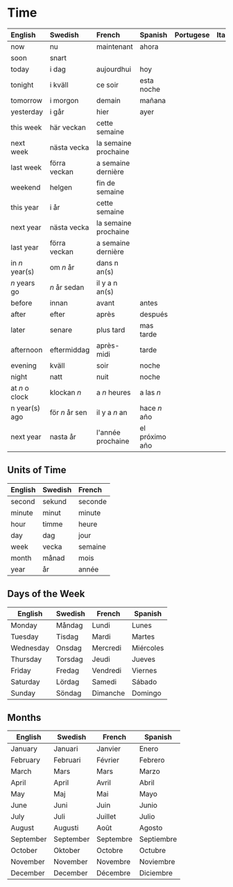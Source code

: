 # Time

| English        | Swedish        | French               | Spanish        | Portugese | Italian |
| :------------- | :------------- | :------------------- | :------------- | :-------- | :------ |
| now            | nu             | maintenant           | ahora          |           |         |
| soon           | snart          |
| today          | i dag          | aujourdhui           | hoy            |           |         |
| tonight        | i kväll        | ce soir              | esta noche     |           |         |
| tomorrow       | i morgon       | demain               | mañana         |           |         |
| yesterday      | i går          | hier                 | ayer           |           |         |
| this week      | här veckan     | cette semaine        |
| next week      | nästa vecka    | la semaine prochaine |
| last week      | förra veckan   | a semaine dernière   |
| weekend        | helgen         | fin de semaine       |
| this year      | i år           | cette semaine        |
| next year      | nästa vecka    | la semaine prochaine |
| last year      | förra veckan   | a semaine dernière   |
| in _n_ year(s) | om _n_ år      | dans n an(s)         |
| _n_ years go   | _n_ år sedan   | il y a n an(s)       |
| before         | innan          | avant                | antes          |           |         |
| after          | efter          | après                | después        |           |         |
| later          | senare         | plus tard            | mas tarde      |           |         |
| afternoon      | eftermiddag    | après-midi           | tarde          |           |         |
| evening        | kväll          | soir                 | noche          |           |         |
| night          | natt           | nuit                 | noche          |           |         |
| at _n_ o clock | klockan _n_    | a _n_ heures         | a las _n_      |           |         |
| n year(s) ago  | för _n_ år sen | il y a _n_ an        | hace _n_ año   |
| next year      | nasta år       | l'année prochaine    | el próximo año |

## Units of Time

| English | Swedish | French  |
| :------ | :------ | :------ |
| second  | sekund  | seconde |
| minute  | minut   | minute  |
| hour    | timme   | heure   |
| day     | dag     | jour    |
| week    | vecka   | semaine |
| month   | månad   | mois    |
| year    | år      | année   |

## Days of the Week

| English   | Swedish | French   | Spanish   |
| --------- | ------- | -------- | --------- |
| Monday    | Måndag  | Lundi    | Lunes     |
| Tuesday   | Tisdag  | Mardi    | Martes    |
| Wednesday | Onsdag  | Mercredi | Miércoles |
| Thursday  | Torsdag | Jeudi    | Jueves    |
| Friday    | Fredag  | Vendredi | Viernes   |
| Saturday  | Lördag  | Samedi   | Sábado    |
| Sunday    | Söndag  | Dimanche | Domingo   |

## Months

| English   | Swedish   | French    | Spanish    |
| --------- | --------- | --------- | ---------- |
| January   | Januari   | Janvier   | Enero      |
| February  | Februari  | Février   | Febrero    |
| March     | Mars      | Mars      | Marzo      |
| April     | April     | Avril     | Abril      |
| May       | Maj       | Mai       | Mayo       |
| June      | Juni      | Juin      | Junio      |
| July      | Juli      | Juillet   | Julio      |
| August    | Augusti   | Août      | Agosto     |
| September | September | Septembre | Septiembre |
| October   | Oktober   | Octobre   | Octubre    |
| November  | November  | Novembre  | Noviembre  |
| December  | December  | Décembre  | Diciembre  |
